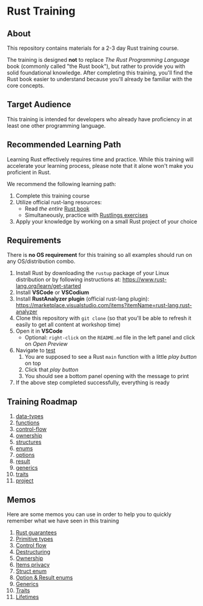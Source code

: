 # Rust Training

## About
This repository contains materials for a 2-3 day Rust training course.

The training is designed **not** to replace *The Rust Programming Language* book (commonly called "the Rust book"), but rather to provide you with solid foundational knowledge. After completing this training, you'll find the Rust book easier to understand because you'll already be familiar with the core concepts.

## Target Audience
This training is intended for developers who already have proficiency in at least one other programming language.

## Recommended Learning Path

Learning Rust effectively requires time and practice. While this training will accelerate your learning process, please note that it alone won't make you proficient in Rust.

We recommend the following learning path:

1. Complete this training course
2. Utilize official rust-lang resources:
   - Read *the entire* [Rust book](https://doc.rust-lang.org/stable/book/)
   - Simultaneously, practice with [Rustlings exercises](https://github.com/rust-lang/rustlings)
3. Apply your knowledge by working on a small Rust project of your choice


## Requirements

There is **no OS requirement** for this training so all examples should run on any OS/distribution combo.

1. Install Rust by downloading the `rustup` package of your Linux distribution or by following instructions at: https://www.rust-lang.org/learn/get-started  
1. Install **VSCode** or **VSCodium** 
1. Install **RustAnalyzer plugin** (official rust-lang plugin): https://marketplace.visualstudio.com/items?itemName=rust-lang.rust-analyzer
1. Clone this repository with `git clone` (so that you'll be able to refresh it easily to get all content at workshop time)
1. Open it in **VSCode**
    * Optional: `right-click` on the `README.md` file in the left panel and click on *Open Preview*
1. Navigate to [test](exercises/hello/src/main.rs)
    1. You are supposed to see a Rust `main` function with a little *play button* on top
    1. Click that *play button*
    1. You should see a bottom panel opening with the message to print
1. If the above step completed successfully, everything is ready

## Training Roadmap

1. [data-types](./exercises/data-types/src/lib.rs)
1. [functions](./exercises/functions/src/lib.rs)
1. [control-flow](./exercises/control-flow/src/lib.rs)
1. [ownership](./exercises/ownership/src/lib.rs)
1. [structures](./exercises/structures/src/lib.rs)
1. [enums](./exercises/enums/src/lib.rs)
1. [options](./exercises/options/src/lib.rs)
1. [result](./exercises/result/src/lib.rs)
1. [generics](./exercises/generics/src/lib.rs)
1. [traits](./exercises/traits/src/lib.rs)
1. [project](./exercises/project/src/lib.rs)

## Memos

Here are some memos you can use in order to help you to quickly
remember what we have seen in this training

1. [Rust guarantees](./memos/rust-guarantees.md)
1. [Primitive types](./memos/primitive-types.md)
1. [Control flow](./memos/control-flow.md)
1. [Destructuring](./memos/destructuring.md)
1. [Ownership](./memos/ownership.md)
1. [Items privacy](./memos/items-privacy.md)
1. [Struct enum](./memos/struct-enum.md)
1. [Option & Result enums](./memos/option-result.md)
1. [Generics](./memos/generics.md)
1. [Traits](./memos/traits.md)
1. [Lifetimes](./memos/lifetimes.md)
